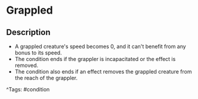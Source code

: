 # Grappled

## Description

- A grappled creature's speed becomes 0, and it can't benefit from any bonus to its speed.
- The condition ends if the grappler is incapacitated or the effect is removed.
- The condition also ends if an effect removes the grappled creature from the reach of the grappler.

^Tags: #condition